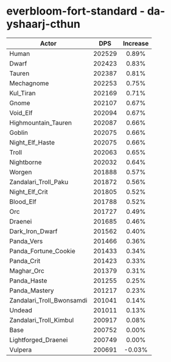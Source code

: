 # everbloom-fort-standard - da-yshaarj-cthun
| Actor | DPS | Increase |
|---|:---:|:---:|
|Human|202529|0.89%|
|Dwarf|202423|0.83%|
|Tauren|202387|0.81%|
|Mechagnome|202253|0.75%|
|Kul_Tiran|202169|0.71%|
|Gnome|202107|0.67%|
|Void_Elf|202094|0.67%|
|Highmountain_Tauren|202087|0.66%|
|Goblin|202075|0.66%|
|Night_Elf_Haste|202075|0.66%|
|Troll|202063|0.65%|
|Nightborne|202032|0.64%|
|Worgen|201888|0.57%|
|Zandalari_Troll_Paku|201872|0.56%|
|Night_Elf_Crit|201805|0.52%|
|Blood_Elf|201788|0.52%|
|Orc|201727|0.49%|
|Draenei|201685|0.46%|
|Dark_Iron_Dwarf|201562|0.40%|
|Panda_Vers|201466|0.36%|
|Panda_Fortune_Cookie|201433|0.34%|
|Panda_Crit|201423|0.33%|
|Maghar_Orc|201379|0.31%|
|Panda_Haste|201255|0.25%|
|Panda_Mastery|201217|0.23%|
|Zandalari_Troll_Bwonsamdi|201041|0.14%|
|Undead|201011|0.13%|
|Zandalari_Troll_Kimbul|200917|0.08%|
|Base|200752|0.00%|
|Lightforged_Draenei|200749|0.00%|
|Vulpera|200691|-0.03%|
